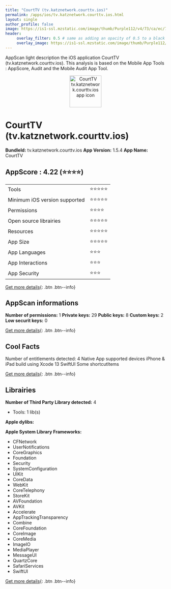 ```yaml
---
title: "CourtTV (tv.katznetwork.courttv.ios)"
permalink: /apps/ios/tv.katznetwork.courttv.ios.html
layout: single
author_profile: false
image: https://is1-ssl.mzstatic.com/image/thumb/Purple112/v4/73/ca/ec/73caec66-d74c-9270-f723-ca81f02f1bb5/AppIcon-0-1x_U007emarketing-0-7-0-85-220.png/512x512bb.jpg
header: 
     overlay_filter: 0.5 # same as adding an opacity of 0.5 to a black background
     overlay_image: https://is1-ssl.mzstatic.com/image/thumb/Purple112/v4/73/ca/ec/73caec66-d74c-9270-f723-ca81f02f1bb5/AppIcon-0-1x_U007emarketing-0-7-0-85-220.png/512x512bb.jpg
---
```

AppScan light description the iOS application CourtTV (tv.katznetwork.courttv.ios). This analysis is based on the Mobile App Tools : AppScore, Audit and the Mobile Audit App Tool.

  
  
<div style="text-align: center;"><img src="https://is1-ssl.mzstatic.com/image/thumb/Purple112/v4/73/ca/ec/73caec66-d74c-9270-f723-ca81f02f1bb5/AppIcon-0-1x_U007emarketing-0-7-0-85-220.png/512x512bb.jpg" width="100" height="100" alt="CourtTV tv.katznetwork.courttv.ios app icon"></div>  
  
# CourtTV (tv.katznetwork.courttv.ios)

**BundleId:** tv.katznetwork.courttv.ios
**App Version:** 1.5.4
**App Name:** CourtTV


## AppScore : 4.22 (⭐️⭐️⭐️⭐️) 

<table>
<tr><td> Tools </td><td> ⭐️⭐️⭐️⭐️⭐️ </td></tr>
<tr><td> Minimum iOS version supported </td><td> ⭐️⭐️⭐️⭐️⭐️ </td></tr>
<tr><td> Permissions </td><td> ⭐️⭐️⭐️⭐️ </td></tr>
<tr><td> Open source librairies </td><td> ⭐️⭐️⭐️⭐️⭐️ </td></tr>
<tr><td> Resources </td><td> ⭐️⭐️⭐️⭐️⭐️ </td></tr>
<tr><td> App Size </td><td> ⭐️⭐️⭐️⭐️⭐️ </td></tr>
<tr><td> App Languages </td><td> ⭐️⭐️⭐️ </td></tr>
<tr><td> App Interactions </td><td> ⭐️⭐️⭐️ </td></tr>
<tr><td> App Security </td><td> ⭐️⭐️⭐️ </td></tr>
</table>

[Get more details](/pricing.html){: .btn .btn--info}  
  
## AppScan informations 

**Number of permissions:** 1
**Private keys:** 29
**Public keys:** 8
**Custom keys:** 2
**Low securit keys:** 0
  
[Get more details](/pricing.html){: .btn .btn--info}

## Cool Facts

Number of entitlements detected: 4
Native App
supported devices iPhone & iPad
build using Xcode 13
SwiftUI
Some shortcutItems 
  
[Get more details](/pricing.html){: .btn .btn--info}

## Librairies 
**Number of Third Party Library detected:** 4
- Tools: 1 lib(s)

**Apple dylibs:**


**Apple System Library Frameworks:**
- CFNetwork
- UserNotifications
- CoreGraphics
- Foundation
- Security
- SystemConfiguration
- UIKit
- CoreData
- WebKit
- CoreTelephony
- StoreKit
- AVFoundation
- AVKit
- Accelerate
- AppTrackingTransparency
- Combine
- CoreFoundation
- CoreImage
- CoreMedia
- ImageIO
- MediaPlayer
- MessageUI
- QuartzCore
- SafariServices
- SwiftUI


  
[Get more details](/pricing.html){: .btn .btn--info}

